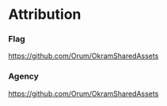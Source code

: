 # Attribution

### Flag

https://github.com/Orum/OkramSharedAssets

### Agency

https://github.com/Orum/OkramSharedAssets
